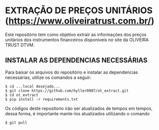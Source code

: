 EXTRAÇÃO DE PREÇOS UNITÁRIOS
(https://www.oliveiratrust.com.br/)
====================================================

Este repositório tem como objetivo extrair as informações dos preços unitários
dos instrumentos financeiros disponíveis no site da OLIVEIRA TRUST DTVM.

INSTALAR AS DEPENDENCIAS NECESSÁRIAS
------------------------------------

Para baixar os arquivos do repositório e instalar as dependencias necessárias,
utilize os comandos a seguir:

	$ cd ...local desejado...
	$ git clone https://github.com/hyller0907/ot_extract.git
	$ cd ot_extract
	$ pip install -r requirements.txt

Os códigos deste repositorio irão ser atualizados de tempos em tempos, dessa
forma, é importante mante-los atualizados utilizando o comando

	$ git pull

